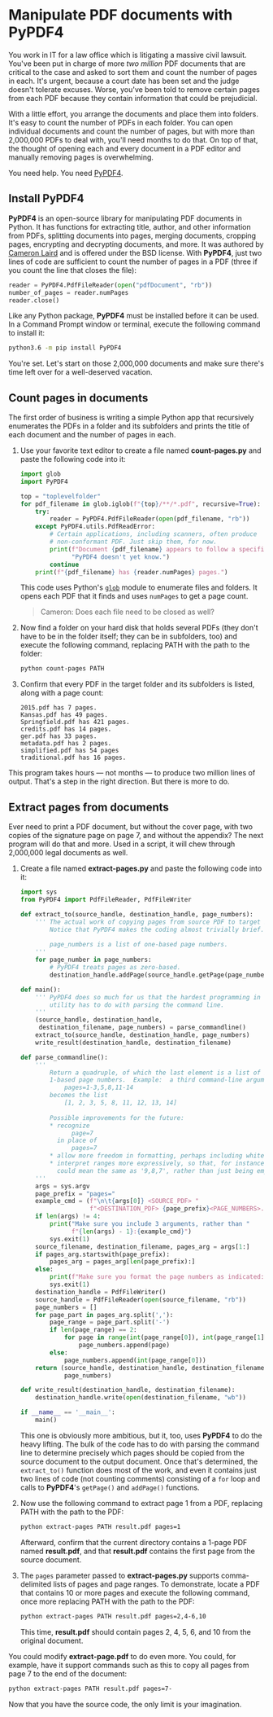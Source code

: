 # Manipulate PDF documents with PyPDF4

You work in IT for a law office which is litigating a massive civil lawsuit. You've been put in charge of more _two million_ PDF documents that are critical to the case and asked to sort them and count the number of pages in each. It's urgent, because a court date has been set and the judge doesn't tolerate excuses. Worse, you've been told to remove certain pages from each PDF because they contain information that could be prejudicial.

With a little effort, you arrange the documents and place them into folders. It's easy to count the number of PDFs in each folder. You can open individual documents and count the number of pages, but with more than 2,000,000 PDFs to deal with, you'll need months to do that. On top of that, the thought of opening each and every document in a PDF editor and manually removing pages is overwhelming.

You need help. You need [PyPDF4](https://pypi.org/project/PyPDF4/).

## Install PyPDF4

**PyPDF4** is an open-source library for manipulating PDF documents in Python. It has functions for extracting title, author, and other information from PDFs, splitting documents into pages, merging documents, cropping pages, encrypting and decrypting documents, and more. It was authored by [Cameron Laird](https://pypi.org/user/claird/) and is offered under the BSD license. With **PyPDF4**, just two lines of code are sufficient to count the number of pages in a PDF (three if you count the line that closes the file):

```python
reader = PyPDF4.PdfFileReader(open("pdfDocument", "rb"))
number_of_pages = reader.numPages
reader.close()
```


Like any Python package, **PyPDF4** must be installed before it can be used. In a Command Prompt window or terminal, execute the following command to install it:

```bash
python3.6 -m pip install PyPDF4
```

You're set. Let's start on those 2,000,000 documents and make sure there's time left over for a well-deserved vacation.

## Count pages in documents

The first order of business is writing a simple Python app that recursively enumerates the PDFs in a folder and its subfolders and prints the title of each document and the number of pages in each.

1. Use your favorite text editor to create a file named **count-pages.py** and paste the following code into it:

	```python
	import glob
	import PyPDF4
	
	top = "toplevelfolder"
	for pdf_filename in glob.iglob(f"{top}/**/*.pdf", recursive=True):
	    try:
	        reader = PyPDF4.PdfFileReader(open(pdf_filename, "rb"))
	    except PyPDF4.utils.PdfReadError:
	        # Certain applications, including scanners, often produce
	        # non-conformant PDF. Just skip them, for now.
	        print(f"Document {pdf_filename} appears to follow a specification "
	              "PyPDF4 doesn't yet know.")
	        continue
	    print(f"{pdf_filename} has {reader.numPages} pages.")
	```

	This code uses Python's [`glob`](https://docs.python.org/3/library/glob.html) module to enumerate files and folders. It opens each PDF that it finds and uses `numPages` to get a page count.

	> Cameron: Does each file need to be closed as well?

1. Now find a folder on your hard disk that holds several PDFs (they don't have to be in the folder itself; they can be in subfolders, too) and execute the following command, replacing PATH with the path to the folder:

	```bash
	python count-pages PATH
	```

1. Confirm that every PDF in the target folder and its subfolders is listed, along with a page count:

	```
    2015.pdf has 7 pages.
    Kansas.pdf has 49 pages.
    Springfield.pdf has 421 pages.
    credits.pdf has 14 pages.
    ger.pdf has 33 pages.
    metadata.pdf has 2 pages.
    simplified.pdf has 54 pages
    traditional.pdf has 16 pages.
    ```

This program takes hours — not months — to produce two million lines of output. That's a step in the right direction. But there is more to do.

## Extract pages from documents

Ever need to print a PDF document, but without the cover page, with two copies of the signature page on page 7, and without the appendix? The next program will do that and more. Used in a script, it will chew through 2,000,000 legal documents as well.

1. Create a file named **extract-pages.py** and paste the following code into it:

	```python
	import sys
	from PyPDF4 import PdfFileReader, PdfFileWriter
	
	def extract_to(source_handle, destination_handle, page_numbers):
	    ''' The actual work of copying pages from source PDF to target PDF happens here.
	        Notice that PyPDF4 makes the coding almost trivially brief.
	        
	        page_numbers is a list of one-based page numbers.
	    '''
	    for page_number in page_numbers:
	        # PyPDF4 treats pages as zero-based.
	        destination_handle.addPage(source_handle.getPage(page_number - 1))
	
	def main():
	    ''' PyPDF4 does so much for us that the hardest programming in this little
	        utility has to do with parsing the command line.
	    '''
	    (source_handle, destination_handle,
	     destination_filename, page_numbers) = parse_commandline()
	    extract_to(source_handle, destination_handle, page_numbers)
	    write_result(destination_handle, destination_filename)
	
	def parse_commandline():
	    '''
	        Return a quadruple, of which the last element is a list of integer
	        1-based page numbers.  Example:  a third command-line argument of
	            pages=1-3,5,8,11-14
	        becomes the list
	            [1, 2, 3, 5, 8, 11, 12, 13, 14]
	        
	        Possible improvements for the future:
	        * recognize
	              page=7
	          in place of
	              pages=7
	        * allow more freedom in formatting, perhaps including whitespace
	        * interpret ranges more expressively, so that, for instance, '9-7'
	          could mean the same as '9,8,7', rather than just being empty.
	    '''
	    args = sys.argv
	    page_prefix = "pages="
	    example_cmd = (f"\n\t{args[0]} <SOURCE_PDF> "
	                   f"<DESTINATION_PDF> {page_prefix}<PAGE_NUMBERS>.")
	    if len(args) != 4:
	        print("Make sure you include 3 arguments, rather than "
	              f"{len(args) - 1}:{example_cmd}")
	        sys.exit(1)
	    source_filename, destination_filename, pages_arg = args[1:]
	    if pages_arg.startswith(page_prefix):
	        pages_arg = pages_arg[len(page_prefix):]
	    else:
	        print(f"Make sure you format the page numbers as indicated:{example_cmd}")
	        sys.exit(1)
	    destination_handle = PdfFileWriter()
	    source_handle = PdfFileReader(open(source_filename, "rb"))
	    page_numbers = []
	    for page_part in pages_arg.split(','):
	        page_range = page_part.split('-')
	        if len(page_range) == 2:
	            for page in range(int(page_range[0]), int(page_range[1]) + 1):
	                page_numbers.append(page)
	        else:
	            page_numbers.append(int(page_range[0]))
	    return (source_handle, destination_handle, destination_filename,
	            page_numbers)
	
	def write_result(destination_handle, destination_filename):
	    destination_handle.write(open(destination_filename, "wb"))
	
	if __name__ == '__main__':
	    main()
	```

	This one is obviously more ambitious, but it, too, uses **PyPDF4** to do the heavy lifting. The bulk of the code has to do with parsing the command line to determine precisely which pages should be copied from the source document to the output document. Once that's determined, the `extract_to()` function does most of the work, and even it contains just two lines of code (not counting comments) consisting of a `for` loop and calls to **PyPDF4**'s `getPage()` and `addPage()` functions. 

1. Now use the following command to extract page 1 from a PDF, replacing PATH with the path to the PDF:

	```bash
	python extract-pages PATH result.pdf pages=1
	```

	Afterward, confirm that the current directory contains a 1-page PDF named **result.pdf**, and that **result.pdf** contains the first page from the source document.

1. The `pages` parameter passed to **extract-pages.py** supports comma-delimited lists of pages and page ranges. To demonstrate, locate a PDF that contains 10 or more pages and execute the following command, once more replacing PATH with the path to the PDF:

	```bash
	python extract-pages PATH result.pdf pages=2,4-6,10
	```

	This time, **result.pdf** should contain pages 2, 4, 5, 6, and 10 from the original document.

You could modify **extract-page.pdf** to do even more. You could, for example, have it support commands such as this to copy all pages from page 7 to the end of the document:

```bash
python extract-pages PATH result.pdf pages=7-
```

Now that you have the source code, the only limit is your imagination.